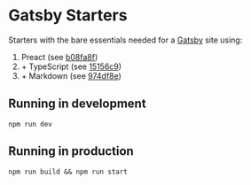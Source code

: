 # Gatsby Starters

Starters with the bare essentials needed for a [Gatsby](https://www.gatsbyjs.org/) site using:

1. Preact (see [b08fa8f](https://github.com/slogsdon/gatsby-starters/commit/b08fa8f04c37b03b79bb077b1f02b3e28f2d1fb6))
2. \+ TypeScript (see [15156c9](https://github.com/slogsdon/gatsby-starters/commit/15156c9558306fae0fac8a91378198889b63ce74))
3. \+ Markdown (see [974df8e](https://github.com/slogsdon/gatsby-starters/commit/974df8ec26d86c3ed19a1342f03cb631f8b338eb))

## Running in development

```
npm run dev
```

## Running in production

```
npm run build && npm run start
```
